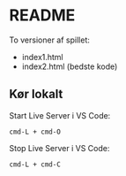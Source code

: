 # README

To versioner af spillet:
- index1.html
- index2.html (bedste kode)

## Kør lokalt

Start Live Server i VS Code:

```
cmd-L + cmd-O
```

Stop Live Server i VS Code:

```
cmd-L + cmd-C
```

